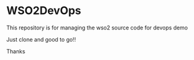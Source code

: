# WSO2DevOps
This repository is for managing the wso2 source code for devops demo

Just clone and good to go!!

Thanks
